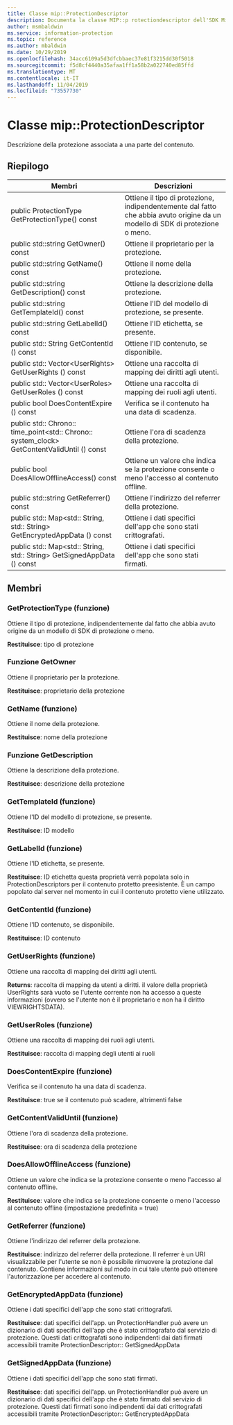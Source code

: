 ```yaml
---
title: Classe mip::ProtectionDescriptor
description: Documenta la classe MIP::p rotectiondescriptor dell'SDK Microsoft Information Protection (MIP).
author: msmbaldwin
ms.service: information-protection
ms.topic: reference
ms.author: mbaldwin
ms.date: 10/29/2019
ms.openlocfilehash: 34acc6109a5d3dfcbbaec37e81f3215dd30f5018
ms.sourcegitcommit: f5d8cf4440a35afaa1ff1a58b2a022740ed85ffd
ms.translationtype: MT
ms.contentlocale: it-IT
ms.lasthandoff: 11/04/2019
ms.locfileid: "73557730"
---
```

# <a name="class-mipprotectiondescriptor"></a>Classe mip::ProtectionDescriptor 
Descrizione della protezione associata a una parte del contenuto.
  
## <a name="summary"></a>Riepilogo
 Membri                        | Descrizioni                                
--------------------------------|---------------------------------------------
public ProtectionType GetProtectionType() const  |  Ottiene il tipo di protezione, indipendentemente dal fatto che abbia avuto origine da un modello di SDK di protezione o meno.
public std::string GetOwner() const  |  Ottiene il proprietario per la protezione.
public std::string GetName() const  |  Ottiene il nome della protezione.
public std::string GetDescription() const  |  Ottiene la descrizione della protezione.
public std::string GetTemplateId() const  |  Ottiene l'ID del modello di protezione, se presente.
public std::string GetLabelId() const  |  Ottiene l'ID etichetta, se presente.
public std:: String GetContentId () const  |  Ottiene l'ID contenuto, se disponibile.
public std:: Vector\<UserRights\> GetUserRights () const  |  Ottiene una raccolta di mapping dei diritti agli utenti.
public std:: Vector\<UserRoles\> GetUserRoles () const  |  Ottiene una raccolta di mapping dei ruoli agli utenti.
public bool DoesContentExpire () const  |  Verifica se il contenuto ha una data di scadenza.
public std:: Chrono:: time_point\<std:: Chrono:: system_clock\> GetContentValidUntil () const  |  Ottiene l'ora di scadenza della protezione.
public bool DoesAllowOfflineAccess() const  |  Ottiene un valore che indica se la protezione consente o meno l'accesso al contenuto offline.
public std::string GetReferrer() const  |  Ottiene l'indirizzo del referrer della protezione.
public std:: Map\<std:: String, std:: String\> GetEncryptedAppData () const  |  Ottiene i dati specifici dell'app che sono stati crittografati.
public std:: Map\<std:: String, std:: String\> GetSignedAppData () const  |  Ottiene i dati specifici dell'app che sono stati firmati.
  
## <a name="members"></a>Membri
  
### <a name="getprotectiontype-function"></a>GetProtectionType (funzione)
Ottiene il tipo di protezione, indipendentemente dal fatto che abbia avuto origine da un modello di SDK di protezione o meno.

  
**Restituisce**: tipo di protezione
  
### <a name="getowner-function"></a>Funzione GetOwner
Ottiene il proprietario per la protezione.

  
**Restituisce**: proprietario della protezione
  
### <a name="getname-function"></a>GetName (funzione)
Ottiene il nome della protezione.

  
**Restituisce**: nome della protezione
  
### <a name="getdescription-function"></a>Funzione GetDescription
Ottiene la descrizione della protezione.

  
**Restituisce**: descrizione della protezione
  
### <a name="gettemplateid-function"></a>GetTemplateId (funzione)
Ottiene l'ID del modello di protezione, se presente.

  
**Restituisce**: ID modello
  
### <a name="getlabelid-function"></a>GetLabelId (funzione)
Ottiene l'ID etichetta, se presente.

  
**Restituisce**: ID etichetta questa proprietà verrà popolata solo in ProtectionDescriptors per il contenuto protetto preesistente. È un campo popolato dal server nel momento in cui il contenuto protetto viene utilizzato.
  
### <a name="getcontentid-function"></a>GetContentId (funzione)
Ottiene l'ID contenuto, se disponibile.

  
**Restituisce**: ID contenuto
  
### <a name="getuserrights-function"></a>GetUserRights (funzione)
Ottiene una raccolta di mapping dei diritti agli utenti.

  
**Returns**: raccolta di mapping da utenti a diritti. il valore della proprietà UserRights sarà vuoto se l'utente corrente non ha accesso a queste informazioni (ovvero se l'utente non è il proprietario e non ha il diritto VIEWRIGHTSDATA).
  
### <a name="getuserroles-function"></a>GetUserRoles (funzione)
Ottiene una raccolta di mapping dei ruoli agli utenti.

  
**Restituisce**: raccolta di mapping degli utenti ai ruoli
  
### <a name="doescontentexpire-function"></a>DoesContentExpire (funzione)
Verifica se il contenuto ha una data di scadenza.

  
**Restituisce**: true se il contenuto può scadere, altrimenti false
  
### <a name="getcontentvaliduntil-function"></a>GetContentValidUntil (funzione)
Ottiene l'ora di scadenza della protezione.

  
**Restituisce**: ora di scadenza della protezione
  
### <a name="doesallowofflineaccess-function"></a>DoesAllowOfflineAccess (funzione)
Ottiene un valore che indica se la protezione consente o meno l'accesso al contenuto offline.

  
**Restituisce**: valore che indica se la protezione consente o meno l'accesso al contenuto offline (impostazione predefinita = true)
  
### <a name="getreferrer-function"></a>GetReferrer (funzione)
Ottiene l'indirizzo del referrer della protezione.

  
**Restituisce**: indirizzo del referrer della protezione. Il referrer è un URI visualizzabile per l'utente se non è possibile rimuovere la protezione dal contenuto. Contiene informazioni sul modo in cui tale utente può ottenere l'autorizzazione per accedere al contenuto.
  
### <a name="getencryptedappdata-function"></a>GetEncryptedAppData (funzione)
Ottiene i dati specifici dell'app che sono stati crittografati.

  
**Restituisce**: dati specifici dell'app. un ProtectionHandler può avere un dizionario di dati specifici dell'app che è stato crittografato dal servizio di protezione. Questi dati crittografati sono indipendenti dai dati firmati accessibili tramite ProtectionDescriptor:: GetSignedAppData
  
### <a name="getsignedappdata-function"></a>GetSignedAppData (funzione)
Ottiene i dati specifici dell'app che sono stati firmati.

  
**Restituisce**: dati specifici dell'app. un ProtectionHandler può avere un dizionario di dati specifici dell'app che è stato firmato dal servizio di protezione. Questi dati firmati sono indipendenti dai dati crittografati accessibili tramite ProtectionDescriptor:: GetEncryptedAppData